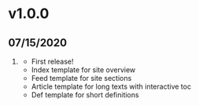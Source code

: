 # v1.0.0
## 07/15/2020

1. [](#new)
    * First release!
    * Index template for site overview
    * Feed template for site sections
    * Article template for long texts with interactive toc
    * Def template for short definitions
